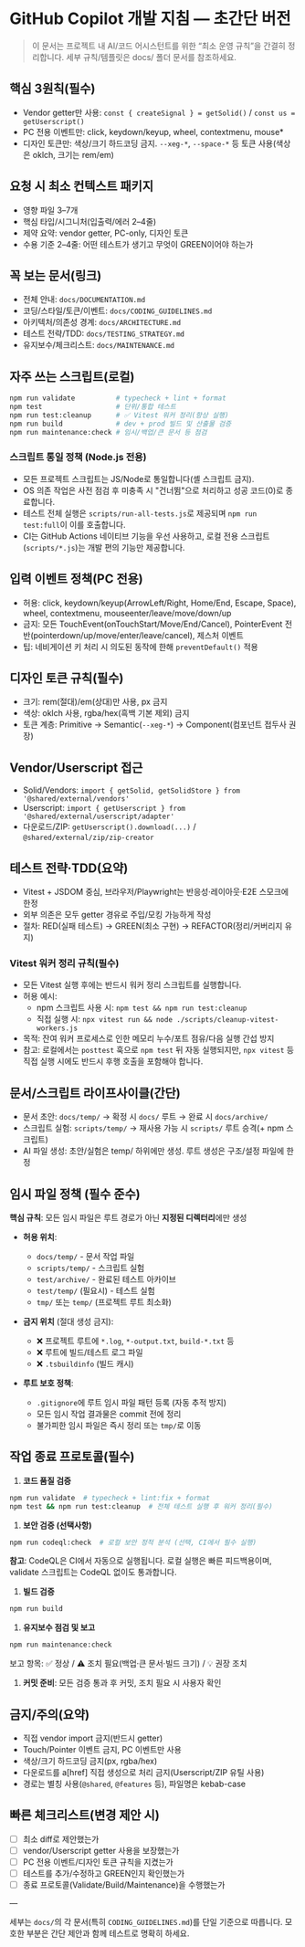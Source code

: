 # GitHub Copilot 개발 지침 — 초간단 버전

> 이 문서는 프로젝트 내 AI/코드 어시스턴트를 위한 “최소 운영 규칙”을 간결히
> 정리합니다. 세부 규칙/템플릿은 docs/ 폴더 문서를 참조하세요.

## 핵심 3원칙(필수)

- Vendor getter만 사용: `const { createSignal } = getSolid()` /
  `const us = getUserscript()`
- PC 전용 이벤트만: click, keydown/keyup, wheel, contextmenu, mouse\*
- 디자인 토큰만: 색상/크기 하드코딩 금지. `--xeg-*`, `--space-*` 등 토큰
  사용(색상은 oklch, 크기는 rem/em)

## 요청 시 최소 컨텍스트 패키지

- 영향 파일 3–7개
- 핵심 타입/시그니처(입출력/에러 2–4줄)
- 제약 요약: vendor getter, PC-only, 디자인 토큰
- 수용 기준 2–4줄: 어떤 테스트가 생기고 무엇이 GREEN이어야 하는가

## 꼭 보는 문서(링크)

- 전체 안내: `docs/DOCUMENTATION.md`
- 코딩/스타일/토큰/이벤트: `docs/CODING_GUIDELINES.md`
- 아키텍처/의존성 경계: `docs/ARCHITECTURE.md`
- 테스트 전략/TDD: `docs/TESTING_STRATEGY.md`
- 유지보수/체크리스트: `docs/MAINTENANCE.md`

## 자주 쓰는 스크립트(로컬)

```bash
npm run validate          # typecheck + lint + format
npm test                  # 단위/통합 테스트
npm run test:cleanup      # ✅ Vitest 워커 정리(항상 실행)
npm run build             # dev + prod 빌드 및 산출물 검증
npm run maintenance:check # 임시/백업/큰 문서 등 점검
```

### 스크립트 통일 정책 (Node.js 전용)

- 모든 프로젝트 스크립트는 JS/Node로 통일합니다(셸 스크립트 금지).
- OS 의존 작업은 사전 점검 후 미충족 시 "건너뜀"으로 처리하고 성공 코드(0)로
  종료합니다.
- 테스트 전체 실행은 `scripts/run-all-tests.js`로 제공되며 `npm run test:full`이
  이를 호출합니다.
- CI는 GitHub Actions 네이티브 기능을 우선 사용하고, 로컬 전용
  스크립트(`scripts/*.js`)는 개발 편의 기능만 제공합니다.

## 입력 이벤트 정책(PC 전용)

- 허용: click, keydown/keyup(ArrowLeft/Right, Home/End, Escape, Space), wheel,
  contextmenu, mouseenter/leave/move/down/up
- 금지: 모든 TouchEvent(onTouchStart/Move/End/Cancel), PointerEvent
  전반(pointerdown/up/move/enter/leave/cancel), 제스처 이벤트
- 팁: 네비게이션 키 처리 시 의도된 동작에 한해 `preventDefault()` 적용

## 디자인 토큰 규칙(필수)

- 크기: rem(절대)/em(상대)만 사용, px 금지
- 색상: oklch 사용, rgba/hex(흑백 기본 제외) 금지
- 토큰 계층: Primitive → Semantic(`--xeg-*`) → Component(컴포넌트 접두사 권장)

## Vendor/Userscript 접근

- Solid/Vendors:
  `import { getSolid, getSolidStore } from '@shared/external/vendors'`
- Userscript:
  `import { getUserscript } from '@shared/external/userscript/adapter'`
- 다운로드/ZIP: `getUserscript().download(...)` /
  `@shared/external/zip/zip-creator`

## 테스트 전략·TDD(요약)

- Vitest + JSDOM 중심, 브라우저/Playwright는 반응성·레이아웃·E2E 스모크에 한정
- 외부 의존은 모두 getter 경유로 주입/모킹 가능하게 작성
- 절차: RED(실패 테스트) → GREEN(최소 구현) → REFACTOR(정리/커버리지 유지)

### Vitest 워커 정리 규칙(필수)

- 모든 Vitest 실행 후에는 반드시 워커 정리 스크립트를 실행합니다.
- 허용 예시:
  - npm 스크립트 사용 시: `npm test && npm run test:cleanup`
  - 직접 실행 시: `npx vitest run && node ./scripts/cleanup-vitest-workers.js`
- 목적: 잔여 워커 프로세스로 인한 메모리 누수/포트 점유/다음 실행 간섭 방지
- 참고: 로컬에서는 `posttest` 훅으로 `npm test` 뒤 자동 실행되지만, `npx vitest`
  등 직접 실행 시에도 반드시 후행 호출을 포함해야 합니다.

## 문서/스크립트 라이프사이클(간단)

- 문서 초안: `docs/temp/` → 확정 시 `docs/` 루트 → 완료 시 `docs/archive/`
- 스크립트 실험: `scripts/temp/` → 재사용 가능 시 `scripts/` 루트 승격(+ npm
  스크립트)
- AI 파일 생성: 초안/실험은 temp/ 하위에만 생성. 루트 생성은 구조/설정 파일에
  한정

## 임시 파일 정책 (필수 준수)

**핵심 규칙**: 모든 임시 파일은 루트 경로가 아닌 **지정된 디렉터리**에만 생성

- **허용 위치**:
  - `docs/temp/` - 문서 작업 파일
  - `scripts/temp/` - 스크립트 실험
  - `test/archive/` - 완료된 테스트 아카이브
  - `test/temp/` (필요시) - 테스트 실험
  - `tmp/` 또는 `temp/` (프로젝트 루트 최소화)

- **금지 위치** (절대 생성 금지):
  - ❌ 프로젝트 루트에 `*.log`, `*-output.txt`, `build-*.txt` 등
  - ❌ 루트에 빌드/테스트 로그 파일
  - ❌ `.tsbuildinfo` (빌드 캐시)

- **루트 보호 정책**:
  - `.gitignore`에 루트 임시 파일 패턴 등록 (자동 추적 방지)
  - 모든 임시 작업 결과물은 commit 전에 정리
  - 불가피한 임시 파일은 즉시 정리 또는 `tmp/`로 이동

## 작업 종료 프로토콜(필수)

1. **코드 품질 검증**

```bash
npm run validate  # typecheck + lint:fix + format
npm test && npm run test:cleanup  # 전체 테스트 실행 후 워커 정리(필수)
```

1. **보안 검증 (선택사항)**

```bash
npm run codeql:check  # 로컬 보안 정적 분석 (선택, CI에서 필수 실행)
```

**참고**: CodeQL은 CI에서 자동으로 실행됩니다. 로컬 실행은 빠른 피드백용이며,
validate 스크립트는 CodeQL 없이도 통과합니다.

1. **빌드 검증**

```bash
npm run build
```

1. **유지보수 점검 및 보고**

```bash
npm run maintenance:check
```

보고 항목: ✅ 정상 / ⚠️ 조치 필요(백업·큰 문서·빌드 크기) / 💡 권장 조치

1. **커밋 준비**: 모든 검증 통과 후 커밋, 조치 필요 시 사용자 확인

## 금지/주의(요약)

- 직접 vendor import 금지(반드시 getter)
- Touch/Pointer 이벤트 금지, PC 이벤트만 사용
- 색상/크기 하드코딩 금지(px, rgba/hex)
- 다운로드를 a[href] 직접 생성으로 처리 금지(Userscript/ZIP 유틸 사용)
- 경로는 별칭 사용(`@shared`, `@features` 등), 파일명은 kebab-case

## 빠른 체크리스트(변경 제안 시)

- [ ] 최소 diff로 제안했는가
- [ ] vendor/Userscript getter 사용을 보장했는가
- [ ] PC 전용 이벤트/디자인 토큰 규칙을 지켰는가
- [ ] 테스트를 추가/수정하고 GREEN인지 확인했는가
- [ ] 종료 프로토콜(Validate/Build/Maintenance)을 수행했는가

—

세부는 `docs/`의 각 문서(특히 `CODING_GUIDELINES.md`)를 단일 기준으로 따릅니다.
모호한 부분은 간단 제안과 함께 테스트로 명확히 하세요.
